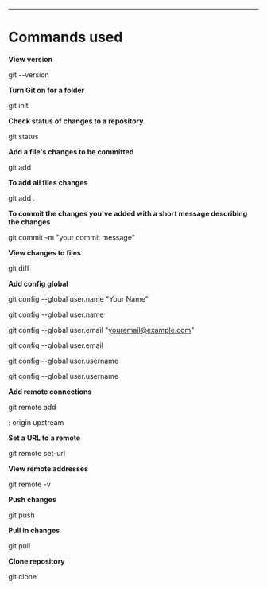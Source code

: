 --------------
Commands used
=============

**View version**

git --version

**Turn Git on for a folder**

git init

**Check status of changes to a repository**

git status

**Add a file's changes to be committed**

git add <FILENAME>

**To add all files changes**

git add .

**To commit the changes you've added with a short message describing the changes**

git commit -m "your commit message"

**View changes to files**

git diff

**Add config global**

git config --global user.name "Your Name"

git config --global user.name

git config --global user.email "youremail@example.com"

git config --global user.email

git config --global user.username <USerNamE>

git config --global user.username

**Add remote connections**

git remote add <REMOTENAME> <URL>

<REMOTENAME>:
origin
upstream

**Set a URL to a remote**

git remote set-url <REMOTENAME> <URL>

**View remote addresses**

git remote -v

**Push changes**

git push <REMOTENAME> <BRANCH>

**Pull in changes**

git pull <REMOTENAME> <BRANCHNAME>

**Clone repository**

git clone <URLFROMGITHUB>
